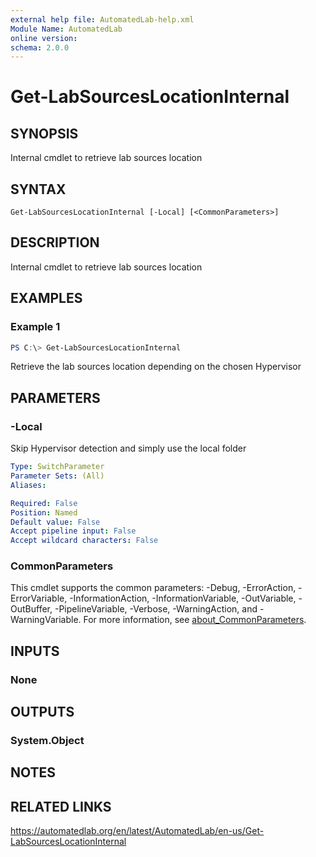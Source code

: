```yaml
---
external help file: AutomatedLab-help.xml
Module Name: AutomatedLab
online version:
schema: 2.0.0
---
```


# Get-LabSourcesLocationInternal

## SYNOPSIS
Internal cmdlet to retrieve lab sources location

## SYNTAX

```
Get-LabSourcesLocationInternal [-Local] [<CommonParameters>]
```

## DESCRIPTION
Internal cmdlet to retrieve lab sources location

## EXAMPLES

### Example 1
```powershell
PS C:\> Get-LabSourcesLocationInternal
```

Retrieve the lab sources location depending on the chosen Hypervisor

## PARAMETERS

### -Local
Skip Hypervisor detection and simply use the local folder

```yaml
Type: SwitchParameter
Parameter Sets: (All)
Aliases:

Required: False
Position: Named
Default value: False
Accept pipeline input: False
Accept wildcard characters: False
```

### CommonParameters
This cmdlet supports the common parameters: -Debug, -ErrorAction, -ErrorVariable, -InformationAction, -InformationVariable, -OutVariable, -OutBuffer, -PipelineVariable, -Verbose, -WarningAction, and -WarningVariable. For more information, see [about_CommonParameters](http://go.microsoft.com/fwlink/?LinkID=113216).

## INPUTS

### None
## OUTPUTS

### System.Object
## NOTES

## RELATED LINKS
https://automatedlab.org/en/latest/AutomatedLab/en-us/Get-LabSourcesLocationInternal
